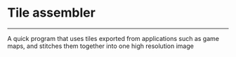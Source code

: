 # Tile assembler
----
A quick program that uses tiles exported from applications such as game maps, and stitches them together into one high resolution image
